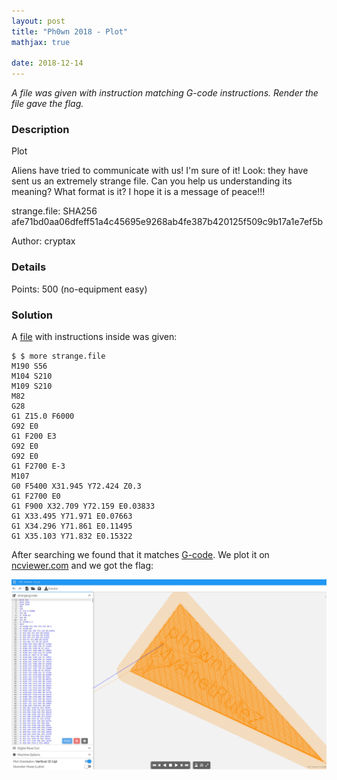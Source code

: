 ```yaml
---
layout: post
title: "Ph0wn 2018 - Plot"
mathjax: true

date: 2018-12-14
---
```


*A file was given with instruction matching G-code instructions. Render the file gave the flag.* 

<!--more-->

### Description

Plot

Aliens have tried to communicate with us! I'm sure of it! Look: they have sent us an extremely strange file. Can you help us understanding its meaning? What format is it? I hope it is a message of peace!!!

strange.file: SHA256 afe71bd0aa06dfeff51a4c45695e9268ab4fe387b420125f509c9b17a1e7ef5b

Author: cryptax

### Details

Points:      500 (no-equipment easy)

### Solution

A [file](/resources/2018/ph0wn/plot/strange.file) with instructions inside was given:

```
$ $ more strange.file 
M190 S56
M104 S210
M109 S210
M82 
G28 
G1 Z15.0 F6000 
G92 E0
G1 F200 E3
G92 E0
G92 E0
G1 F2700 E-3
M107
G0 F5400 X31.945 Y72.424 Z0.3
G1 F2700 E0
G1 F900 X32.709 Y72.159 E0.03833
G1 X33.495 Y71.971 E0.07663
G1 X34.296 Y71.861 E0.11495
G1 X35.103 Y71.832 E0.15322
```

After searching we found that it matches [G-code](https://en.wikipedia.org/wiki/G-code). We plot it on [ncviewer.com](https://ncviewer.com/) and we got the flag:

<img src="/resources/2018/ph0wn/plot/flag.png" width="800">
